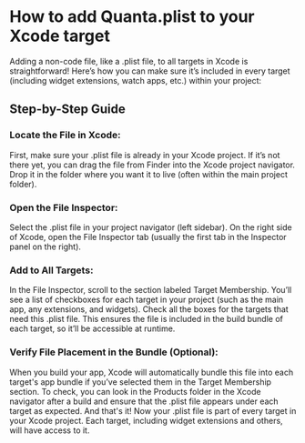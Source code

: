 # How to add Quanta.plist to your Xcode target

Adding a non-code file, like a .plist file, to all targets in Xcode is straightforward! Here’s how you can make sure it’s included in every target (including widget extensions, watch apps, etc.) within your project:

## Step-by-Step Guide

### Locate the File in Xcode:

First, make sure your .plist file is already in your Xcode project.
If it’s not there yet, you can drag the file from Finder into the Xcode project navigator. Drop it in the folder where you want it to live (often within the main project folder).

### Open the File Inspector:

Select the .plist file in your project navigator (left sidebar).
On the right side of Xcode, open the File Inspector tab (usually the first tab in the Inspector panel on the right).

### Add to All Targets:

In the File Inspector, scroll to the section labeled Target Membership.
You’ll see a list of checkboxes for each target in your project (such as the main app, any extensions, and widgets).
Check all the boxes for the targets that need this .plist file. This ensures the file is included in the build bundle of each target, so it’ll be accessible at runtime.

### Verify File Placement in the Bundle (Optional):

When you build your app, Xcode will automatically bundle this file into each target's app bundle if you’ve selected them in the Target Membership section.
To check, you can look in the Products folder in the Xcode navigator after a build and ensure that the .plist file appears under each target as expected.
And that's it! Now your .plist file is part of every target in your Xcode project. Each target, including widget extensions and others, will have access to it.
